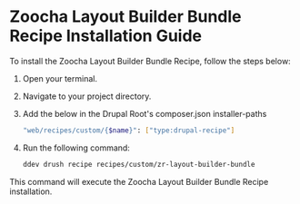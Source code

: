 # Zoocha Layout Builder Bundle Recipe Installation Guide

To install the Zoocha Layout Builder Bundle Recipe, follow the steps below:

1. Open your terminal.
2. Navigate to your project directory. 
3. Add the below in the Drupal Root's composer.json installer-paths
    ```sh
    "web/recipes/custom/{$name}": ["type:drupal-recipe"]
    ```
4. Run the following command:

    ```sh
    ddev drush recipe recipes/custom/zr-layout-builder-bundle
    ```

This command will execute the Zoocha Layout Builder Bundle Recipe installation.
